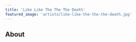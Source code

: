 ```yaml
---
title: 'Like Like The The The Death'
featured_image: 'artists/like-like-the-the-the-death.jpg'
---
```


## About


